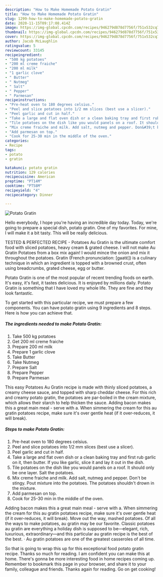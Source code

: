 ```yaml
---
description: "How to Make Homemade Potato Gratin"
title: "How to Make Homemade Potato Gratin"
slug: 1299-how-to-make-homemade-potato-gratin
date: 2020-11-15T09:17:08.414Z
image: https://img-global.cpcdn.com/recipes/946279d878d7756f/751x532cq70/potato-gratin-recipe-main-photo.jpg
thumbnail: https://img-global.cpcdn.com/recipes/946279d878d7756f/751x532cq70/potato-gratin-recipe-main-photo.jpg
cover: https://img-global.cpcdn.com/recipes/946279d878d7756f/751x532cq70/potato-gratin-recipe-main-photo.jpg
author: Jacob McLaughlin
ratingvalue: 5
reviewcount: 33145
recipeingredient:
- "500 kg potatoes"
- "200 ml creme fraiche"
- "200 ml milk"
- "1 garlic clove"
- " Butter"
- " Nutmeg"
- " Salt"
- " Pepper"
- " Parmesan"
recipeinstructions:
- "Pre-heat oven to 180 degrees celsius."
- "Peel and slice potatoes into 1/2 mm slices (best use a slicer)."
- "Peel garlic and cut in half."
- "Take a large and flat oven dish or a clean baking tray and first rub garlic on it, then butter. If you like garlic, slice it and lay it out in the dish."
- "Tile potatoes on the dish like you would panels on a roof. It should only be one layer. Salt the potatoes."
- "Mix creme fraiche and milk. Add salt, nutmeg and pepper. Don&#39;t be stingy. Pout mixture into the potatoes. The potatoes shouldn&#39;t drown in the mixture."
- "Add parmesan on top."
- "Cook for 25-30 min in the middle of the oven."
categories:
- Recipe
tags:
- potato
- gratin

katakunci: potato gratin 
nutrition: 129 calories
recipecuisine: American
preptime: "PT14M"
cooktime: "PT58M"
recipeyield: "4"
recipecategory: Dinner

---
```



![Potato Gratin](https://img-global.cpcdn.com/recipes/946279d878d7756f/751x532cq70/potato-gratin-recipe-main-photo.jpg)

Hello everybody, I hope you're having an incredible day today. Today, we're going to prepare a special dish, potato gratin. One of my favorites. For mine, I will make it a bit tasty. This will be really delicious.

TESTED &amp; PERFECTED RECIPE - Potatoes Au Gratin is the ultimate comfort food with sliced potatoes, heavy cream &amp; grated cheese. I will not make Au Gratin Potatoes from a box mix again! I would mince the onion and mix it throughout the potatoes. Gratin (French pronunciation: [ɡʁatɛ̃]) is a culinary technique in which an ingredient is topped with a browned crust, often using breadcrumbs, grated cheese, egg or butter.

Potato Gratin is one of the most popular of recent trending foods on earth. It's easy, it's fast, it tastes delicious. It is enjoyed by millions daily. Potato Gratin is something that I have loved my whole life. They are fine and they look fantastic.


To get started with this particular recipe, we must prepare a few components. You can have potato gratin using 9 ingredients and 8 steps. Here is how you can achieve that.

<!--inarticleads1-->

##### The ingredients needed to make Potato Gratin:

1. Take 500 kg potatoes
1. Get 200 ml creme fraiche
1. Prepare 200 ml milk
1. Prepare 1 garlic clove
1. Take  Butter
1. Take  Nutmeg
1. Prepare  Salt
1. Prepare  Pepper
1. Prepare  Parmesan


This easy Potatoes Au Gratin recipe is made with thinly sliced potatoes, a creamy cheese sauce, and topped with sharp cheddar cheese. For this rich and creamy potato gratin, the potatoes are par-boiled in the cream mixture, which allows their starch to help thicken the sauce. Adding bacon makes this a great main meal - serve with a. When simmering the cream for this au gratin potatoes recipe, make sure it&#39;s over gentle heat (if it over-reduces, it will break). 

<!--inarticleads2-->

##### Steps to make Potato Gratin:

1. Pre-heat oven to 180 degrees celsius.
1. Peel and slice potatoes into 1/2 mm slices (best use a slicer).
1. Peel garlic and cut in half.
1. Take a large and flat oven dish or a clean baking tray and first rub garlic on it, then butter. If you like garlic, slice it and lay it out in the dish.
1. Tile potatoes on the dish like you would panels on a roof. It should only be one layer. Salt the potatoes.
1. Mix creme fraiche and milk. Add salt, nutmeg and pepper. Don&#39;t be stingy. Pout mixture into the potatoes. The potatoes shouldn&#39;t drown in the mixture.
1. Add parmesan on top.
1. Cook for 25-30 min in the middle of the oven.


Adding bacon makes this a great main meal - serve with a. When simmering the cream for this au gratin potatoes recipe, make sure it&#39;s over gentle heat (if it over-reduces, it will break). Move out the way, mashed potatoes. Of all the ways to make potatoes, au gratin may be our favorite. Classic potatoes au gratin are everything a holiday dish is supposed to be—elegant, rich, luxurious, extraordinary—and this particular au gratin recipe is the best of the best. · Au gratin potatoes are one of the greatest casseroles of all time. 

So that is going to wrap this up for this exceptional food potato gratin recipe. Thanks so much for reading. I am confident you can make this at home. There's gonna be more interesting food in home recipes coming up. Remember to bookmark this page in your browser, and share it to your family, colleague and friends. Thanks again for reading. Go on get cooking!
